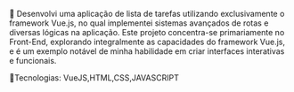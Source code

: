 🚀
Desenvolvi uma aplicação de lista de tarefas utilizando exclusivamente o framework Vue.js, no qual implementei sistemas avançados de rotas e diversas lógicas na aplicação. Este projeto concentra-se primariamente no Front-End, explorando integralmente as capacidades do framework Vue.js, e é um exemplo notável de minha habilidade em criar interfaces interativas e funcionais.

📌Tecnologias: VueJS,HTML,CSS,JAVASCRIPT
